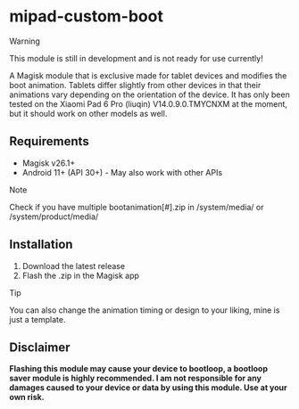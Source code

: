 # mipad-custom-boot
> [!WARNING]
> This module is still in development and is not ready for use currently!

A Magisk module that is exclusive made for tablet devices and modifies the boot animation. Tablets differ slightly from other devices in that their animations vary depending on the orientation of the device. It has only been tested on the Xiaomi Pad 6 Pro (liuqin) V14.0.9.0.TMYCNXM at the moment, but it should work on other models as well.

## Requirements
- Magisk v26.1+
- Android 11+ (API 30+) - May also work with other APIs
> [!NOTE]
> Check if you have multiple bootanimation[#].zip in /system/media/ or /system/product/media/

## Installation
1. Download the latest release
2. Flash the .zip in the Magisk app
> [!TIP]
> You can also change the animation timing or design to your liking, mine is just a template.

## Disclaimer
**Flashing this module may cause your device to bootloop, a bootloop saver module is highly recommended. I am not responsible for any damages caused to your device or data by using this module. Use at your own risk.**
